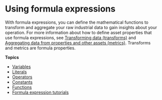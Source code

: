 # Using formula expressions<a name="formula-expressions"></a>

With formula expressions, you can define the mathematical functions to transform and aggregate your raw industrial data to gain insights about your operation\. For more information about how to define asset properties that use formula expressions, see [Transforming data \(transforms\)](transforms.md) and [Aggregating data from properties and other assets \(metrics\)](metrics.md)\. Transforms and metrics are formula properties\.

**Topics**
+ [Variables](expression-variables.md)
+ [Literals](expression-literals.md)
+ [Operators](expression-operators.md)
+ [Constants](expression-constants.md)
+ [Functions](expression-functions.md)
+ [Formula expression tutorials](expression-tutorials.md)